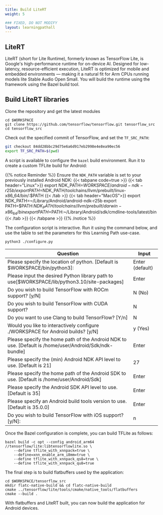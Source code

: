 ```yaml
---
title: Build LiteRT
weight: 5

### FIXED, DO NOT MODIFY
layout: learningpathall
---
```


## LiteRT

LiteRT (short for Lite Runtime), formerly known as TensorFlow Lite, is Google's high-performance runtime for on-device AI. Designed for low-latency, resource-efficient execution, LiteRT is optimized for mobile and embedded environments — making it a natural fit for Arm CPUs running models lite Stable Audio Open Small. You will build the runtime using the framework using the Bazel build tool.

## Build LiteRT libraries

Clone the repository and get the latest modules

```console
cd $WORKSPACE
git clone https://github.com/tensorflow/tensorflow.git tensorflow_src
cd tensorflow_src
```

Check out the specified commit of TensorFlow, and set the `TF_SRC_PATH`:
```bash
git checkout 84dd28bbc29d75e6a6d917eb2998e4e8ea90ec56
export TF_SRC_PATH=$(pwd)
```

A script is available to configure the `bazel` build environment. Run it to create a custom TFLite build for Android:

{{% notice Reminder %}}
Ensure the `NDK_PATH` variable is set to your previously installed Android NDK:
{{< tabpane code=true >}}
  {{< tab header="Linux">}}
export NDK_PATH=$WORKSPACE/android-ndk-r25b/
export PATH=$NDK_PATH/toolchains/llvm/prebuilt/linux-x86_64/bin/:$PATH
  {{< /tab >}}
  {{< tab header="MacOS">}}
export NDK_PATH=~/Library/Android/android-ndk-r25b
export PATH=$PATH:$NDK_PATH/toolchains/llvm/prebuilt/darwin-x86_64/bin
export PATH=$PATH:~/Library/Android/sdk/cmdline-tools/latest/bin
  {{< /tab >}}
{{< /tabpane >}}
{{% /notice  %}}

The configuration script is interactive. Run it using the command below, and use the table to set the parameters for this Learning Path use-case.

```bash
python3 ./configure.py
```

|Question|Input|
|---|---|
|Please specify the location of python. [Default is $WORKSPACE/bin/python3]:| Enter (default) |
|Please input the desired Python library path to use[$WORKSPACE/lib/python3.10/site-packages] | Enter |
|Do you wish to build TensorFlow with ROCm support? [y/N]|N (No)|
|Do you wish to build TensorFlow with CUDA support?|N|
|Do you want to use Clang to build TensorFlow? [Y/n]|N|
|Would you like to interactively configure ./WORKSPACE for Android builds? [y/N]|y (Yes) |
|Please specify the home path of the Android NDK to use. [Default is /home/user/Android/Sdk/ndk-bundle]| Enter |
|Please specify the (min) Android NDK API level to use. [Default is 21] | 27 |
|Please specify the home path of the Android SDK to use. [Default is /home/user/Android/Sdk]| Enter |
|Please specify the Android SDK API level to use.  [Default is 35]| Enter |
|Please specify an Android build tools version to use.  [Default is 35.0.0]| Enter |
|Do you wish to build TensorFlow with iOS support? [y/N]:| n |

Once the Bazel configuration is complete, you can build TFLite as follows:

```console
bazel build -c opt --config android_arm64 //tensorflow/lite:libtensorflowlite.so \
    --define tflite_with_xnnpack=true \
    --define=xnn_enable_arm_i8mm=true \
    --define tflite_with_xnnpack_qs8=true \
    --define tflite_with_xnnpack_qu8=true
```

The final step is to build flatbuffers used by the application:
```
cd $WORKSPACE/tensorflow_src
mkdir flatc-native-build && cd flatc-native-build
cmake ../tensorflow/lite/tools/cmake/native_tools/flatbuffers
cmake --build .
```

With flatbuffers and LiteRT built, you can now build the application for Android devices.








